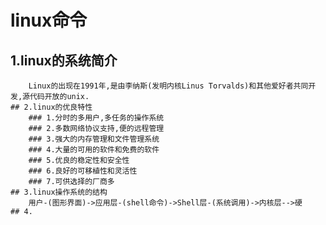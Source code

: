 # linux命令   
 ## 1.linux的系统简介
        Linux的出现在1991年,是由李纳斯(发明内核Linus Torvalds)和其他爱好者共同开发,源代码开放的unix.
    ## 2.linux的优良特性
        ### 1.分时的多用户,多任务的操作系统
        ### 2.多数网络协议支持,便的远程管理
        ### 3.强大的内存管理和文件管理系统
        ### 4.大量的可用的软件和免费的软件
        ### 5.优良的稳定性和安全性
        ### 6.良好的可移植性和灵活性
        ### 7.可供选择的厂商多
    ## 3.linux操作系统的结构   
        用户-(图形界面)->应用层-(shell命令)->Shell层-(系统调用)->内核层-->硬
    ## 4.